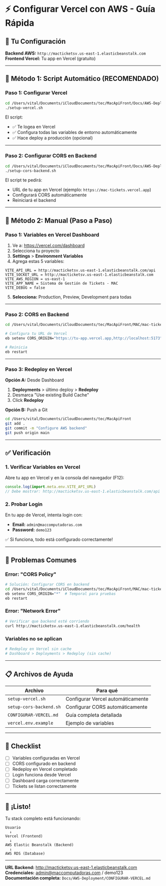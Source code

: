 # ⚡ Configurar Vercel con AWS - Guía Rápida

## 🎯 Tu Configuración

**Backend AWS:** `http://macticketsv.us-east-1.elasticbeanstalk.com`  
**Frontend Vercel:** Tu app en Vercel (gratuito)

---

## 🚀 Método 1: Script Automático (RECOMENDADO)

### Paso 1: Configurar Vercel

```bash
cd /Users/vital/Documents/iCloudDocuments/tec/MacApiFront/Docs/AWS-Deployment
./setup-vercel.sh
```

El script:
- ✅ Te logea en Vercel
- ✅ Configura todas las variables de entorno automáticamente
- ✅ Hace deploy a producción (opcional)

---

### Paso 2: Configurar CORS en Backend

```bash
cd /Users/vital/Documents/iCloudDocuments/tec/MacApiFront/Docs/AWS-Deployment
./setup-cors-backend.sh
```

El script te pedirá:
- URL de tu app en Vercel (ejemplo: `https://mac-tickets.vercel.app`)
- Configurará CORS automáticamente
- Reiniciará el backend

---

## 🔧 Método 2: Manual (Paso a Paso)

### Paso 1: Variables en Vercel Dashboard

1. Ve a: https://vercel.com/dashboard
2. Selecciona tu proyecto
3. **Settings** > **Environment Variables**
4. Agrega estas 5 variables:

```
VITE_API_URL = http://macticketsv.us-east-1.elasticbeanstalk.com/api
VITE_SOCKET_URL = http://macticketsv.us-east-1.elasticbeanstalk.com
VITE_AWS_REGION = us-east-1
VITE_APP_NAME = Sistema de Gestión de Tickets - MAC
VITE_DEBUG = false
```

5. **Selecciona:** Production, Preview, Development para todas

---

### Paso 2: CORS en Backend

```bash
cd /Users/vital/Documents/iCloudDocuments/tec/MacApiFront/MAC/mac-tickets-api

# Configura tu URL de Vercel
eb setenv CORS_ORIGIN="https://tu-app.vercel.app,http://localhost:5173"

# Reinicia
eb restart
```

---

### Paso 3: Redeploy en Vercel

**Opción A:** Desde Dashboard
1. **Deployments** > último deploy > **Redeploy**
2. Desmarca "Use existing Build Cache"
3. Click **Redeploy**

**Opción B:** Push a Git
```bash
cd /Users/vital/Documents/iCloudDocuments/tec/MacApiFront
git add .
git commit -m "Configure AWS backend"
git push origin main
```

---

## ✅ Verificación

### 1. Verificar Variables en Vercel

Abre tu app en Vercel y en la consola del navegador (F12):

```javascript
console.log(import.meta.env.VITE_API_URL)
// Debe mostrar: http://macticketsv.us-east-1.elasticbeanstalk.com/api
```

### 2. Probar Login

En tu app de Vercel, intenta login con:
- **Email:** `admin@maccomputadoras.com`
- **Password:** `demo123`

✅ Si funciona, todo está configurado correctamente!

---

## 🚨 Problemas Comunes

### Error: "CORS Policy"

```bash
# Solución: Configurar CORS en backend
cd /Users/vital/Documents/iCloudDocuments/tec/MacApiFront/MAC/mac-tickets-api
eb setenv CORS_ORIGIN="*"  # Temporal para pruebas
eb restart
```

### Error: "Network Error"

```bash
# Verificar que backend esté corriendo
curl http://macticketsv.us-east-1.elasticbeanstalk.com/health
```

### Variables no se aplican

```bash
# Redeploy en Vercel sin cache
# Dashboard > Deployments > Redeploy (sin cache)
```

---

## 📋 Archivos de Ayuda

| Archivo | Para qué |
|---------|----------|
| `setup-vercel.sh` | Configurar Vercel automáticamente |
| `setup-cors-backend.sh` | Configurar CORS automáticamente |
| `CONFIGURAR-VERCEL.md` | Guía completa detallada |
| `vercel.env.example` | Ejemplo de variables |

---

## 🎯 Checklist

- [ ] Variables configuradas en Vercel
- [ ] CORS configurado en backend  
- [ ] Redeploy en Vercel completado
- [ ] Login funciona desde Vercel
- [ ] Dashboard carga correctamente
- [ ] Tickets se listan correctamente

---

## 🎉 ¡Listo!

Tu stack completo está funcionando:

```
Usuario
  ↓
Vercel (Frontend)
  ↓
AWS Elastic Beanstalk (Backend)
  ↓
AWS RDS (Database)
```

---

**URL Backend:** http://macticketsv.us-east-1.elasticbeanstalk.com  
**Credenciales:** admin@maccomputadoras.com / demo123  
**Documentación completa:** `Docs/AWS-Deployment/CONFIGURAR-VERCEL.md`

